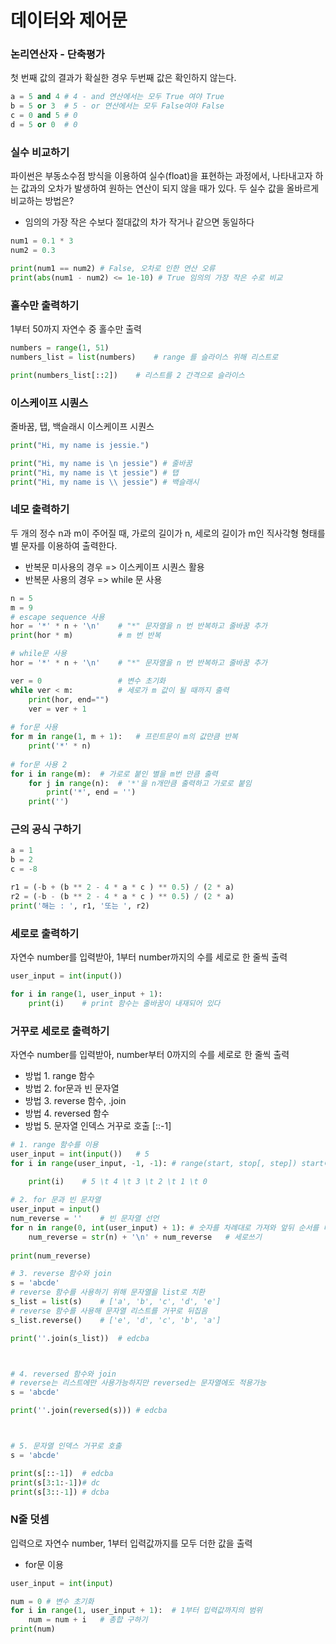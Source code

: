 # 데이터와 제어문

### 논리연산자 - 단축평가

첫 번째 값의 결과가 확실한 경우 두번째 값은 확인하지 않는다.

```python
a = 5 and 4	# 4 - and 연산에서는 모두 True 여야 True
b = 5 or 3	# 5 - or 연산에서는 모두 False여야 False
c = 0 and 5	# 0 
d = 5 or 0	# 0
```





### 실수 비교하기

파이썬은 부동소수점 방식을 이용하여 실수(float)을 표현하는 과정에서, 나타내고자 하는 값과의 오차가 발생하여 원하는 연산이 되지 않을 때가 있다. 두 실수 값을 올바르게 비교하는 방법은?

- 임의의 가장 작은 수보다 절대값의 차가 작거나 같으면 동일하다

```python
num1 = 0.1 * 3
num2 = 0.3

print(num1 == num2) # False, 오차로 인한 연산 오류
print(abs(num1 - num2) <= 1e-10) # True 임의의 가장 작은 수로 비교
```



### 홀수만 출력하기

1부터 50까지 자연수 중 홀수만 출력

```python
numbers = range(1, 51)
numbers_list = list(numbers)	# range 를 슬라이스 위해 리스트로

print(numbers_list[::2])	# 리스트를 2 간격으로 슬라이스
```



### 이스케이프 시퀀스

줄바꿈, 탭, 백슬래시 이스케이프 시퀀스

```python
print("Hi, my name is jessie.")

print("Hi, my name is \n jessie") # 줄바꿈
print("Hi, my name is \t jessie") # 탭
print("Hi, my name is \\ jessie") # 백슬래시
```



### 네모 출력하기

두 개의 정수 n과 m이 주어질 때, 가로의 길이가 n, 세로의 길이가 m인 직사각형 형태를 별 문자를 이용하여 출력한다.

- 반복문 미사용의 경우 => 이스케이프 시퀀스 활용
- 반복문 사용의 경우 => while 문 사용

```python
n = 5
m = 9
# escape sequence 사용
hor = '*' * n + '\n'  	# "*" 문자열을 n 번 반복하고 줄바꿈 추가
print(hor * m)     		# m 번 반복

# while문 사용
hor = '*' * n + '\n'  	# "*" 문자열을 n 번 반복하고 줄바꿈 추가

ver = 0             	# 변수 초기화
while ver < m:          # 세로가 m 값이 될 때까지 출력
    print(hor, end="")
    ver = ver + 1
    
# for문 사용
for m in range(1, m + 1):	# 프린트문이 m의 값만큼 반복
    print('*' * n)	
    
# for문 사용 2
for i in range(m):	# 가로로 붙인 별을 m번 만큼 출력
    for j in range(n):	# '*'을 n개만큼 출력하고 가로로 붙임
        print('*', end = '')
    print('') 
```



### 근의 공식 구하기

```python
a = 1
b = 2
c = -8

r1 = (-b + (b ** 2 - 4 * a * c ) ** 0.5) / (2 * a) 
r2 = (-b - (b ** 2 - 4 * a * c ) ** 0.5) / (2 * a) 
print('해는 : ', r1, '또는 ', r2)
```



### 세로로 출력하기

자연수 number를 입력받아, 1부터 number까지의 수를 세로로 한 줄씩 출력

```python
user_input = int(input())

for i in range(1, user_input + 1):
    print(i)	# print 함수는 줄바꿈이 내재되어 있다
```



### 거꾸로 세로로 출력하기

자연수 number를 입력받아, number부터 0까지의 수를 세로로 한 줄씩 출력

- 방법 1. range 함수 
- 방법 2. for문과 빈 문자열
- 방법 3. reverse 함수, .join
- 방법 4. reversed 함수
- 방법 5. 문자열 인덱스 거꾸로 호출 [::-1]

```python
# 1. range 함수를 이용
user_input = int(input())	# 5
for i in range(user_input, -1, -1): # range(start, stop[, step]) start에서 시작하고 stop은 미포함, 스텝 -1은 역순
    
    print(i)	# 5 \t 4 \t 3 \t 2 \t 1 \t 0

# 2. for 문과 빈 문자열
user_input = input()
num_reverse = ''    # 빈 문자열 선언
for n in range(0, int(user_input) + 1): # 숫자를 차례대로 가져와 앞뒤 순서를 바꿈
    num_reverse = str(n) + '\n' + num_reverse   # 세로쓰기
    
print(num_reverse)

# 3. reverse 함수와 join
s = 'abcde'
# reverse 함수를 사용하기 위해 문자열을 list로 치환
s_list = list(s)	# ['a', 'b', 'c', 'd', 'e']
# reverse 함수를 사용해 문자열 리스트를 거꾸로 뒤집음
s_list.reverse()	# ['e', 'd', 'c', 'b', 'a']

print(''.join(s_list))	# edcba



# 4. reversed 함수와 join
# reverse는 리스트에만 사용가능하지만 reversed는 문자열에도 적용가능
s = 'abcde'

print(''.join(reversed(s)))	# edcba



# 5. 문자열 인덱스 거꾸로 호출
s = 'abcde'

print(s[::-1])	# edcba
print(s[3:1:-1])# dc
print(s[3::-1])	# dcba

```



### N줄 덧셈

입력으로 자연수 number, 1부터 입력값까지를 모두 더한 값을 출력

- for문 이용

```python
user_input = int(input)

num = 0	# 변수 초기화
for i in range(1, user_input + 1):	# 1부터 입력값까지의 범위
    num = num + i	# 총합 구하기
print(num)
```

